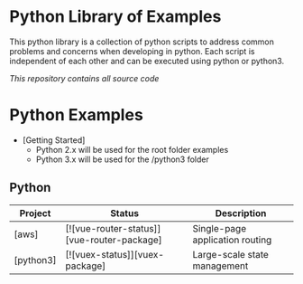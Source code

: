 
# Python Library of Examples

This python library is a collection of python scripts to address common problems and concerns when developing in python.  Each script is independent of each other and can be executed using python or python3.

_This repository contains all source code_

# Python Examples

* [Getting Started]
    * Python 2.x will be used for the root folder examples
    * Python 3.x will be used for the /python3 folder

## Python

| Project | Status | Description |
|---------|--------|-------------|
| [aws]          	| [![vue-router-status]][vue-router-package] | Single-page application routing |
| [python3]             | [![vuex-status]][vuex-package] | Large-scale state management |

